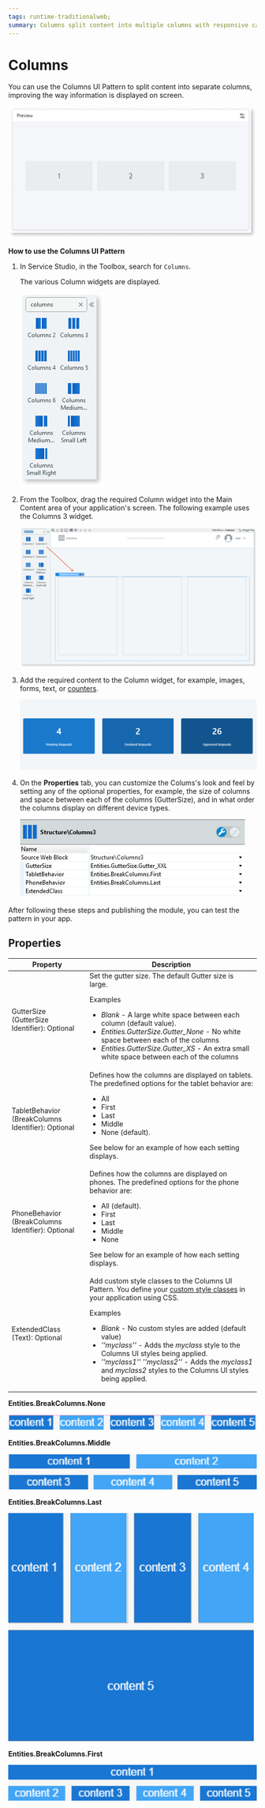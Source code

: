 ```yaml
---
tags: runtime-traditionalweb; 
summary: Columns split content into multiple columns with responsive capabilities to improve the way information is displayed.
---
```


# Columns

You can use the Columns UI Pattern to split content into separate columns, improving the way information is displayed on screen.

 ![](<images/columns-1.png>)

**How to use the Columns UI Pattern**

1. In Service Studio, in the Toolbox, search for `Columns`. 

    The various Column widgets are displayed.

    ![](<images/columns-2-ss.png>)

1. From the Toolbox, drag the required Column widget into the Main Content area of your application's screen. The following example uses the Columns 3 widget.

    ![](<images/columns-3-ss.png>)

1. Add the required content to the Column widget, for example, images, forms, text, or  [counters](../../../../../develop/ui/patterns/web/numbers/counter.md). 

    ![](<images/columns-4-ss.png>)

1. On the **Properties** tab, you can  customize the Colums's look and feel by setting any of the optional properties, for example, the size of columns and space between each of the columns (GutterSize), and in what order the columns display on different device types.

    ![](<images/columns-5-ss.png>)

After following these steps and publishing the module, you can test the pattern in your app.
  
## Properties

| **Property** |  **Description** |
|---|---|
| GutterSize (GutterSize Identifier): Optional | Set the gutter size. The default Gutter size is large.<p>Examples <ul><li>_Blank_ - A large white space between each column (default value).</li><li>_Entities.GutterSize.Gutter_None_ - No white space between each of the columns<li>_Entities.GutterSize.Gutter_XS_ - An extra small white space between each of the columns</li></ul></p> | 
| TabletBehavior (BreakColumns Identifier): Optional | Defines how the columns are displayed on tablets. The predefined options for the tablet behavior are: <p><ul><li>All</li><li>First</li><li>Last</li><li>Middle</li><li>None (default).</li></ul></p><p>See below for an example of how each setting displays.</p>|
| PhoneBehavior (BreakColumns Identifier): Optional | Defines how the columns are displayed on phones. The predefined options for the phone behavior are: <p><ul><li>All (default).</li><li>First</li><li>Last</li><li>Middle</li><li>None</li></ul></p><p>See below for an example of how each setting displays.</p>|
| ExtendedClass (Text): Optional  |Add custom style classes to the Columns UI Pattern. You define your [custom style classes](../../../../../develop/ui/look-feel/css.md) in your application using CSS. <p>Examples <ul><li>_Blank_ - No custom styles are added (default value)</li><li>_''myclass''_ - Adds the _myclass_ style to the Columns UI styles being applied.</li><li>_''myclass1'' ''myclass2''_ - Adds the _myclass1_ and _myclass2_ styles to the Columns UI styles being applied.</li></ul></p> |

**Entities.BreakColumns.None**

![](images/Column_break_none.png)  

**Entities.BreakColumns.Middle**

![](images/Column_break_middle.png)

**Entities.BreakColumns.Last**

![](images/Column_break_last.png)

**Entities.BreakColumns.First**

![](images/Column_break_first.png)